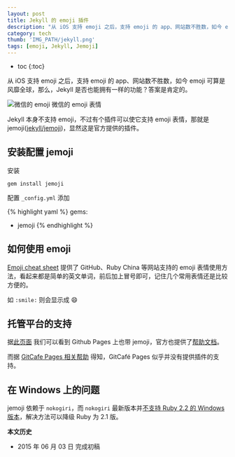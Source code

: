 ```yaml
---
layout: post
title: Jekyll 的 emoji 插件
description: "从 iOS 支持 emoji 之后，支持 emoji 的 app、网站数不胜数，如今 emoji 可算是风靡全球，那么，Jekyll 是否也能拥有一样的功能？答案是肯定的。"
category: tech
thumb: 'IMG_PATH/jekyll.png'
tags: [emoji, Jekyll, Jemoji]
---
```

* toc
{:toc}

从 iOS 支持 emoji 之后，支持 emoji 的 app、网站数不胜数，如今 emoji 可算是风靡全球，那么，Jekyll 是否也能拥有一样的功能？答案是肯定的。

![微信的 emoji]({{site.IMG_PATH}}/jemoji-01.png)
微信的 emoji 表情

Jekyll 本身不支持 emoji，不过有个插件可以使它支持 emoji 表情，那就是 jemoji([jekyll/jemoji](https://github.com/jekyll/jemoji))，显然这是官方提供的插件。

## 安装配置 jemoji

安装

    gem install jemoji

配置 `_config.yml` 添加

{% highlight yaml %}
gems:
  - jemoji
{% endhighlight %}

## 如何使用 emoji

[Emoji cheat sheet](http://www.emoji-cheat-sheet.com/) 提供了 GitHub、Ruby China 等网站支持的 emoji 表情使用方法，看起来都是简单的英文单词，前后加上冒号即可，记住几个常用表情还是比较方便的。

如 <code>&#58;smile&#58;</code> 则会显示成 :smile:

## 托管平台的支持

据[此页面](https://pages.github.com/versions/) 我们可以看到 Github Pages 上也带 jemoji，官方也提供了[帮助文档](https://help.github.com/articles/emoji-on-github-pages/)。

而据 [GitCafe Pages 相关帮助](https://gitcafe.com/GitCafe/Help/wiki/Pages-%E7%9B%B8%E5%85%B3%E5%B8%AE%E5%8A%A9) 得知，GitCafé Pages 似乎并没有提供插件的支持。

## 在 Windows 上的问题

jemoji 依赖于 `nokogiri`，而 `nokogiri` 最新版本并[不支持 Ruby 2.2 的 Windows 版本](https://github.com/sparklemotion/nokogiri/issues/1256)，解决方法可以降级 Ruby 为 2.1 版。

**本文历史**

* 2015 年 06 月 03 日 完成初稿
